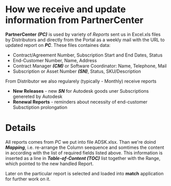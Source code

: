 # How we receive and update information from PartnerCenter #

**PartnerCenter** **_(PC)_** is used by variety of _Reports_ sent us in Excel.xls files by Distributors and directly from the Portal as a weekly mail with the URL to updated report on **_PC_**. These files containes data:

  * Contract/Agreement Number, Subscription Start and End Dates, Status
  * End-Customer Number, Name, Address
  * Contract Manager **_(CM)_** or Software Coordinator: Name, Telephone, Mail
  * Subscription or Asset Number **_(SN)_**, Status, SKU/Description

From Distributor we also regularely (typically - Monthly) receive reports
  * **New Releases** - new **_SN_** for Autodesk goods uner Subscriptions genereted by Autodesk
  * **Renewal Reports** - reminders about necessity of end-customer Subsctiption prolongation

# Details #

All reports comes from _PC_ we put into file ADSK.xlsx.
Than we're doind **_Mapping_**, i.e. re-arrange the Column seequence and somtimes the content in according with the list of required fields listed above. This information is inserted as a line in **_Table-of-Content (TOC)_** list together with the Range, which pointed to the new handled Report.

Later on the particular report is selected and loaded into **match** application for further work on it.